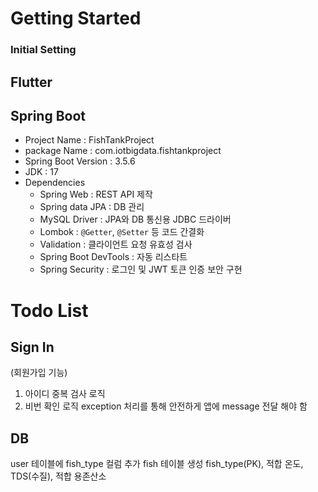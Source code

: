 # Getting Started

### Initial Setting
Flutter
---
## Spring Boot
- Project Name : FishTankProject
- package Name : com.iotbigdata.fishtankproject
- Spring Boot Version : 3.5.6
- JDK : 17
- Dependencies
  - Spring Web : REST API 제작
  - Spring data JPA : DB 관리
  - MySQL Driver : JPA와 DB 통신용 JDBC 드라이버
  - Lombok : `@Getter`, `@Setter` 등 코드 간결화
  - Validation : 클라이언트 요청 유효성 검사
  - Spring Boot DevTools : 자동 리스타트
  - Spring Security : 로그인 및 JWT 토큰 인증 보안 구현
 

# Todo List
## Sign In
(회원가입 기능)
1. 아이디 중복 검사 로직
2. 비번 확인 로직
exception 처리를 통해 안전하게 앱에 message 전달 해야 함

## DB
user 테이블에 fish_type 컬럼 추가
fish 테이블 생성
fish_type(PK), 적합 온도, TDS(수질), 적합 용존산소
